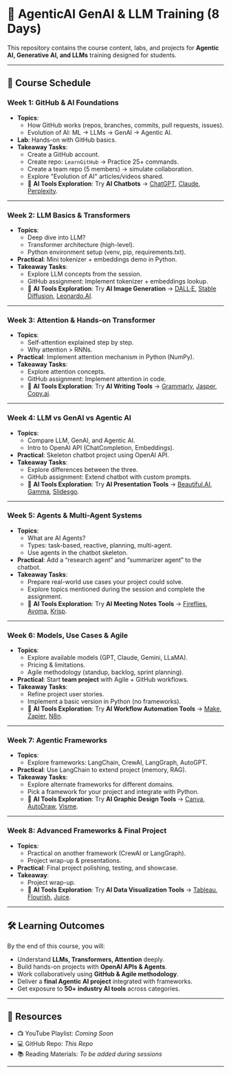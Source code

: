# 🚀 AgenticAI GenAI & LLM Training (8 Days)

This repository contains the course content, labs, and projects for **Agentic AI, Generative AI, and LLMs** training designed for students.  

---

## 📅 Course Schedule

### **Week 1: GitHub & AI Foundations**
- **Topics**:
  - How GitHub works (repos, branches, commits, pull requests, issues).
  - Evolution of AI: ML → LLMs → GenAI → Agentic AI.
- **Lab**: Hands-on with GitHub basics.
- **Takeaway Tasks**:
  - Create a GitHub account.
  - Create repo: `LearnGitHub` → Practice 25+ commands.
  - Create a team repo (5 members) → simulate collaboration.
  - Explore "Evolution of AI" articles/videos shared.
  - 🔎 **AI Tools Exploration**: Try **AI Chatbots** → [ChatGPT](https://chat.openai.com), [Claude](https://claude.ai), [Perplexity](https://perplexity.ai).  

---

### **Week 2: LLM Basics & Transformers**
- **Topics**:
  - Deep dive into LLM?
  - Transformer architecture (high-level).
  - Python environment setup (venv, pip, requirements.txt).
- **Practical**: Mini tokenizer + embeddings demo in Python.
- **Takeaway Tasks**:
  - Explore LLM concepts from the session.
  - GitHub assignment: Implement tokenizer + embeddings lookup.
  - 🔎 **AI Tools Exploration**: Try **AI Image Generation** → [DALL·E](https://openai.com/dall-e), [Stable Diffusion](https://stability.ai), [Leonardo.AI](https://leonardo.ai).  

---

### **Week 3: Attention & Hands-on Transformer**
- **Topics**:
  - Self-attention explained step by step.
  - Why attention > RNNs.
- **Practical**: Implement attention mechanism in Python (NumPy).
- **Takeaway Tasks**:
  - Explore attention concepts.
  - GitHub assignment: Implement attention in code.
  - 🔎 **AI Tools Exploration**: Try **AI Writing Tools** → [Grammarly](https://grammarly.com), [Jasper](https://jasper.ai), [Copy.ai](https://copy.ai).  

---

### **Week 4: LLM vs GenAI vs Agentic AI**
- **Topics**:
  - Compare LLM, GenAI, and Agentic AI.
  - Intro to OpenAI API (ChatCompletion, Embeddings).
- **Practical**: Skeleton chatbot project using OpenAI API.
- **Takeaway Tasks**:
  - Explore differences between the three.
  - GitHub assignment: Extend chatbot with custom prompts.
  - 🔎 **AI Tools Exploration**: Try **AI Presentation Tools** → [Beautiful.AI](https://www.beautiful.ai), [Gamma](https://gamma.app), [Slidesgo](https://slidesgo.com).  

---

### **Week 5: Agents & Multi-Agent Systems**
- **Topics**:
  - What are AI Agents?
  - Types: task-based, reactive, planning, multi-agent.
  - Use agents in the chatbot skeleton.
- **Practical**: Add a “research agent” and “summarizer agent” to the chatbot.
- **Takeaway Tasks**:
  - Prepare real-world use cases your project could solve.
  - Explore topics mentioned during the session and complete the assignment.
  - 🔎 **AI Tools Exploration**: Try **AI Meeting Notes Tools** → [Fireflies](https://fireflies.ai), [Avoma](https://www.avoma.com), [Krisp](https://krisp.ai).  

---

### **Week 6: Models, Use Cases & Agile**
- **Topics**:
  - Explore available models (GPT, Claude, Gemini, LLaMA).
  - Pricing & limitations.
  - Agile methodology (standup, backlog, sprint planning).
- **Practical**: Start **team project** with Agile + GitHub workflows.
- **Takeaway Tasks**:
  - Refine project user stories.
  - Implement a basic version in Python (no frameworks).
  - 🔎 **AI Tools Exploration**: Try **AI Workflow Automation Tools** → [Make](https://www.make.com), [Zapier](https://zapier.com), [N8n](https://n8n.io).  

---

### **Week 7: Agentic Frameworks**
- **Topics**:
  - Explore frameworks: LangChain, CrewAI, LangGraph, AutoGPT.
- **Practical**: Use LangChain to extend project (memory, RAG).
- **Takeaway Tasks**:
  - Explore alternate frameworks for different domains.
  - Pick a framework for your project and integrate with Python.
  - 🔎 **AI Tools Exploration**: Try **AI Graphic Design Tools** → [Canva](https://canva.com), [AutoDraw](https://www.autodraw.com), [Visme](https://www.visme.co).  

---

### **Week 8: Advanced Frameworks & Final Project**
- **Topics**:
  - Practical on another framework (CrewAI or LangGraph).
  - Project wrap-up & presentations.
- **Practical**: Final project polishing, testing, and showcase.
- **Takeaway**:
  - Project wrap-up.
  - 🔎 **AI Tools Exploration**: Try **AI Data Visualization Tools** → [Tableau](https://www.tableau.com), [Flourish](https://flourish.studio), [Juice](https://www.juiceanalytics.com).  

---

## 🛠 Learning Outcomes
By the end of this course, you will:
- Understand **LLMs, Transformers, Attention** deeply.
- Build hands-on projects with **OpenAI APIs & Agents**.
- Work collaboratively using **GitHub & Agile methodology**.
- Deliver a **final Agentic AI project** integrated with frameworks.
- Get exposure to **50+ industry AI tools** across categories.  

---

## 📌 Resources
- 📺 YouTube Playlist: *Coming Soon*  
- 💻 GitHub Repo: *This Repo*  
- 📚 Reading Materials: *To be added during sessions*  

---
